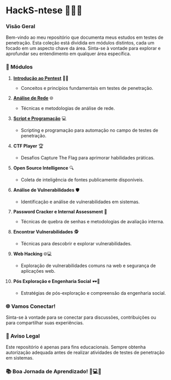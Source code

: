 # HackS-ntese 🕵️‍♂️💼

### Visão Geral

Bem-vindo ao meu repositório que documenta meus estudos em testes de penetração. Esta coleção está dividida em módulos distintos, cada um focado em um aspecto chave da área. Sinta-se à vontade para explorar e aprofundar seu entendimento em qualquer área específica.

### 🚀 Módulos

1. **[Introdução ao Pentest](https://github.com/Dudarng/HackS-ntese/tree/main/Introdução%20ao%20Pentest)** 🕵️‍♂️
   - Conceitos e princípios fundamentais em testes de penetração.

2. **[Análise de Rede](https://github.com/Dudarng/HackS-ntese/tree/main/Análise%20de%20Rede)** 🌐
   - Técnicas e metodologias de análise de rede.

3. **[Script e Programação](https://github.com/Dudarng/HackS-ntese/tree/main/Script%20e%20Programação)** 💻
   - Scripting e programação para automação no campo de testes de penetração.

4. **CTF Player** 🏆
   - Desafios Capture The Flag para aprimorar habilidades práticas.

5. **Open Source Intelligence** 🔍
   - Coleta de inteligência de fontes publicamente disponíveis.

6. **Análise de Vulnerabilidades** 🛡️
   - Identificação e análise de vulnerabilidades em sistemas.

7. **Password Cracker e Internal Assessment** 🔐
   - Técnicas de quebra de senhas e metodologias de avaliação interna.

8. **Encontrar Vulnerabilidades** 🕵️
   - Técnicas para descobrir e explorar vulnerabilidades.

9. **Web Hacking** 🌐💻
   - Exploração de vulnerabilidades comuns na web e segurança de aplicações web.

10. **Pós Exploração e Engenharia Social** 🕶️🤖
    - Estratégias de pós-exploração e compreensão da engenharia social.

### 🌐 Vamos Conectar!

Sinta-se à vontade para se conectar para discussões, contribuições ou para compartilhar suas experiências.

### 🚨 Aviso Legal

Este repositório é apenas para fins educacionais. Sempre obtenha autorização adequada antes de realizar atividades de testes de penetração em sistemas.

### 📚 Boa Jornada de Aprendizado! 🚀💻💡
